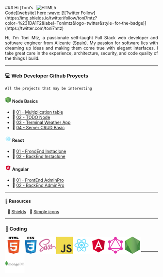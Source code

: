 
<img align="right" alt="HTML5" width="400px" src="https://media.giphy.com/media/SWoSkN6DxTszqIKEqv/giphy.gif" />
### Hi [Toni's Code][website] here :wave: 
<!-- RRSS -->
[![Twitter Follow](https://img.shields.io/twitter/follow/toni7mtz?color=%231DA1F2&label=Tonimtz&logo=twitter&style=for-the-badge)](https://twitter.com/toni7mtz)

<p style='text-align: justify;'>
Hi, I'm Toni Mtz, a passionate self-taught Full Stack web developer and software engineer from Alicante (Spain). My passion for software lies with dreaming up ideas and making them come true with elegant interfaces. I take great care in the experience, architecture, security, and code quality of the things I build.
</p>

---
### :computer: Web Developer Github Proyects 
``All the projects that may be interesting``

####  <code><img height="20" src="https://raw.githubusercontent.com/github/explore/80688e429a7d4ef2fca1e82350fe8e3517d3494d/topics/nodejs/nodejs.png"></code> Node Basics 

-  :triangular_flag_on_post: [01 - Multiplication table ][nodebasic1]
-  :triangular_flag_on_post: [02 - TODO Node ][nodebasic2]
-  :triangular_flag_on_post: [03 - Terminal Weather App ][nodebasic3]
-  :triangular_flag_on_post: [04 - Server CRUD Basic ][nodebasic4]
       
####  <code><img height="20" src="https://raw.githubusercontent.com/github/explore/80688e429a7d4ef2fca1e82350fe8e3517d3494d/topics/react/react.png"></code> React 
-  :triangular_flag_on_post: [01 - FrondEnd Instaclone ][instaclone1]
-  :triangular_flag_on_post: [02 - BackEnd Instaclone ][instaclone2]


####  <code><img height="20" src="https://raw.githubusercontent.com/github/explore/80688e429a7d4ef2fca1e82350fe8e3517d3494d/topics/angular/angular.png"></code> Angular 
-  :triangular_flag_on_post: [01 - FrontEnd AdminPro ][adminpro1]
-  :triangular_flag_on_post: [02 - BackEnd AdminPro ][adminpro2]

---

#### :sushi: Resources
&nbsp; :rice_ball: [Shields]
&nbsp; :rice_ball:  [Simple icons][simpleIcons]

---

### :rocket: Coding

<img align="left" alt="HTML5" width="56px" src="https://raw.githubusercontent.com/github/explore/80688e429a7d4ef2fca1e82350fe8e3517d3494d/topics/html/html.png" />

<img align="left" alt="CSS3" width="56px" src="https://raw.githubusercontent.com/github/explore/80688e429a7d4ef2fca1e82350fe8e3517d3494d/topics/css/css.png" />

<img align="left" alt="Sass" width="56px" src="https://raw.githubusercontent.com/github/explore/80688e429a7d4ef2fca1e82350fe8e3517d3494d/topics/sass/sass.png" />

<img align="left" alt="JavaScript" width="56px" src="https://raw.githubusercontent.com/github/explore/80688e429a7d4ef2fca1e82350fe8e3517d3494d/topics/javascript/javascript.png" />

<img align="left" alt="React" width="56px" src="https://raw.githubusercontent.com/github/explore/80688e429a7d4ef2fca1e82350fe8e3517d3494d/topics/react/react.png" />

<img align="left" alt="Angular" width="56px" src="https://raw.githubusercontent.com/github/explore/80688e429a7d4ef2fca1e82350fe8e3517d3494d/topics/angular/angular.png" />

<img align="left" alt="GraphQL" width="56px" src="https://raw.githubusercontent.com/github/explore/80688e429a7d4ef2fca1e82350fe8e3517d3494d/topics/graphql/graphql.png" />
<img align="left" alt="Node.js" width="56px" src="https://raw.githubusercontent.com/github/explore/80688e429a7d4ef2fca1e82350fe8e3517d3494d/topics/nodejs/nodejs.png" />

<img align="left" alt="MongoDB" width="64px" src="https://raw.githubusercontent.com/github/explore/80688e429a7d4ef2fca1e82350fe8e3517d3494d/topics/mongodb/mongodb.png" />


<br/><br/>

---




<!-- Links  -->
[website]: www.google.es
[shields]:https://shields.io/
[simpleIcons]:https://simpleicons.org/
[nodebasic1]:https://github.com/ams113/01-node-basic-multiplication--table
[nodebasic2]:https://github.com/ams113/todo-node
[nodebasic3]:https://github.com/ams113/weather-app-node
[nodebasic4]:https://github.com/ams113/Basic-RESTserver
[instaclone1]:https://github.com/ams113/Front-instaclone
[instaclone2]:https://github.com/ams113/BackEnd-Instaclone
[adminpro1]:https://github.com/ams113/adminpro-udemy
[adminpro2]:https://github.com/ams113/backend-server-udemy-avd
